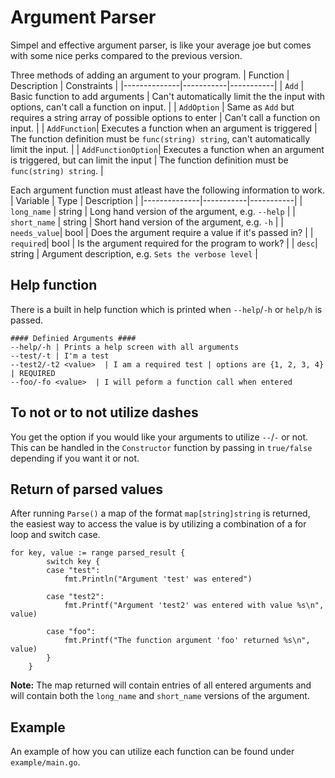 # Argument Parser

Simpel and effective argument parser, is like your average joe but comes with some nice perks compared to the previous version.

Three methods of adding an argument to your program.
| Function         | Description     | Constraints |
|--------------|-----------|-----------|
| `Add` | Basic function to add arguments | Can't automatically limit the the input with options, can't call a function on input. |
| `AddOption` | Same as `Add` but requires a string array of possible options to enter  | Can't call a function on input. |
| `AddFunction`| Executes a function when an argument is triggered | The function definition must be `func(string) string`, can't automatically limit the input. |
| `AddFunctionOption`| Executes a function when an argument is triggered, but can limit the input | The function definition must be `func(string) string`. |

Each argument function must atleast have the following information to work.
| Variable         | Type     | Description |
|--------------|-----------|-----------|
| `long_name` | string | Long hand version of the argument, e.g. `--help` |
| `short_name` | string  | Short hand version of the argument, e.g. `-h` |
| `needs_value`| bool | Does the argument require a value if it's passed in? |
| `required`| bool | Is the argument required for the program to work? |
| `desc`| string | Argument description, e.g. `Sets the verbose level` |


## Help function
There is a built in help function which is printed when `--help`/`-h` or `help/h` is passed.
```
#### Definied Arguments ####
--help/-h | Prints a help screen with all arguments
--test/-t | I'm a test
--test2/-t2 <value>  | I am a required test | options are {1, 2, 3, 4} | REQUIRED
--foo/-fo <value>  | I will peform a function call when entered
```

## To not or to not utilize dashes
You get the option if you would like your arguments to utilize `--`/`-` or not. 
This can be handled in the `Constructor` function by passing in `true/false` depending if you want it or not.

## Return of parsed values
After running `Parse()` a map of the format `map[string]string` is returned, the easiest way to access the value is by utilizing a combination of a for loop and switch case.

```
for key, value := range parsed_result {
		switch key {
		case "test":
			fmt.Println("Argument 'test' was entered")

		case "test2":
			fmt.Printf("Argument 'test2' was entered with value %s\n", value)

		case "foo":
			fmt.Printf("The function argument 'foo' returned %s\n", value)
		}
	}
```

<b>Note:</b> The map returned will contain entries of all entered arguments and will contain both the `long_name` and `short_name` versions of the argument.

## Example
An example of how you can utilize each function can be found under `example/main.go`.
